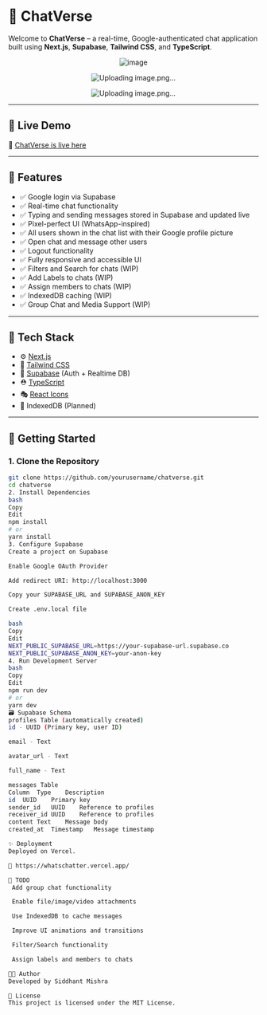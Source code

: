 # 💬 ChatVerse

Welcome to **ChatVerse** – a real-time, Google-authenticated chat application built using **Next.js**, **Supabase**, **Tailwind CSS**, and **TypeScript**.

<div align="center">
 

  ![image](https://github.com/user-attachments/assets/e1ecf6cb-f88c-4c75-abe1-d903c434c6d4)

![Uploading image.png…]()

![Uploading image.png…]()



</div>

---

## 🚀 Live Demo

🔗 [ChatVerse is live here](https://whatschatter.vercel.app/)

---

## 📌 Features

- ✅ Google login via Supabase
- ✅ Real-time chat functionality
- ✅ Typing and sending messages stored in Supabase and updated live
- ✅ Pixel-perfect UI (WhatsApp-inspired)
- ✅ All users shown in the chat list with their Google profile picture
- ✅ Open chat and message other users
- ✅ Logout functionality
- ✅ Fully responsive and accessible UI
- ✅ Filters and Search for chats (WIP)
- ✅ Add Labels to chats (WIP)
- ✅ Assign members to chats (WIP)
- ✅ IndexedDB caching (WIP)
- ✅ Group Chat and Media Support (WIP)

---

## 🧱 Tech Stack

- ⚙️ [Next.js](https://nextjs.org/)
- 🎨 [Tailwind CSS](https://tailwindcss.com/)
- 🔐 [Supabase](https://supabase.com/) (Auth + Realtime DB)
- ⛑️ [TypeScript](https://www.typescriptlang.org/)
- 🎭 [React Icons](https://react-icons.github.io/react-icons/)
- 🧠 IndexedDB (Planned)

---

## 🏁 Getting Started

### 1. Clone the Repository

```bash
git clone https://github.com/yourusername/chatverse.git
cd chatverse
2. Install Dependencies
bash
Copy
Edit
npm install
# or
yarn install
3. Configure Supabase
Create a project on Supabase

Enable Google OAuth Provider

Add redirect URI: http://localhost:3000

Copy your SUPABASE_URL and SUPABASE_ANON_KEY

Create .env.local file

bash
Copy
Edit
NEXT_PUBLIC_SUPABASE_URL=https://your-supabase-url.supabase.co
NEXT_PUBLIC_SUPABASE_ANON_KEY=your-anon-key
4. Run Development Server
bash
Copy
Edit
npm run dev
# or
yarn dev
🗃️ Supabase Schema
profiles Table (automatically created)
id - UUID (Primary key, user ID)

email - Text

avatar_url - Text

full_name - Text

messages Table
Column	Type	Description
id	UUID	Primary key
sender_id	UUID	Reference to profiles
receiver_id	UUID	Reference to profiles
content	Text	Message body
created_at	Timestamp	Message timestamp

✨ Deployment
Deployed on Vercel.

🔗 https://whatschatter.vercel.app/

📌 TODO
 Add group chat functionality

 Enable file/image/video attachments

 Use IndexedDB to cache messages

 Improve UI animations and transitions

 Filter/Search functionality

 Assign labels and members to chats

👨‍💻 Author
Developed by Siddhant Mishra

📜 License
This project is licensed under the MIT License.


